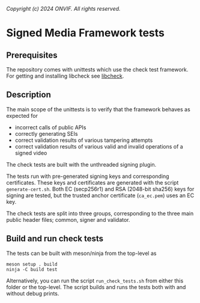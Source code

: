 *Copyright (c) 2024 ONVIF. All rights reserved.*

# Signed Media Framework tests

## Prerequisites
The repository comes with unittests which use the check test framework. For getting and
installing libcheck see [libcheck](https://libcheck.github.io/check/).

## Description
The main scope of the unittests is to verify that the framework behaves as expected for
- incorrect calls of public APIs
- correctly generating SEIs
- correct validation results of various tampering attempts
- correct validation results of various valid and invalid operations of a signed video

The check tests are built with the unthreaded signing plugin.

The tests run with pre-generated signing keys and corresponding certificates. These keys
and certificates are generated with the script `generate-cert.sh`. Both EC (secp256r1) and
RSA (2048-bit sha256) keys for signing are tested, but the trusted anchor certificate
(`ca_ec.pem`) uses an EC key.

The check tests are split into three groups, corresponding to the three main public header
files; common, signer and validator.

## Build and run check tests
The tests can be built with meson/ninja from the top-level as
```
meson setup . build
ninja -C build test
```
Alternatively, you can run the script `run_check_tests.sh` from either this folder or the
top-level. The script builds and runs the tests both with and without debug prints.
